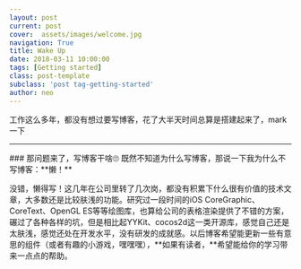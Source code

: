 ```yaml
---
layout: post
current: post
cover:  assets/images/welcome.jpg
navigation: True
title: Wake Up
date: 2018-03-11 10:00:00
tags: [Getting started]
class: post-template
subclass: 'post tag-getting-started'
author: neo
---
```


工作这么多年，都没有想过要写博客，花了大半天时间总算是搭建起来了，mark一下

<hr />
### 那问题来了，写博客干啥🙄
既然不知道为什么写博客，那说一下我为什么不写博客：**懒！**

没错，懒得写！这几年在公司里转了几次岗，都没有积累下什么很有价值的技术文章，大多数还是比较肤浅的功能。研究过一段时间的iOS CoreGraphic、CoreText、OpenGL ES等等绘图库，也算给公司的表格渲染提供了不错的方案，碾过了各种各样的坑，但是相比起YYKit、cocos2d这一类开源库，感觉自己还是太肤浅，感觉还处在开发水平，没有研发的成就感。以后博客希望能更新一些有意思的组件（或者有趣的小游戏，嘿嘿嘿），**如果有读者，**希望能给你的学习带来一点点的帮助。